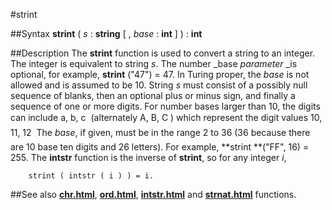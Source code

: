 
#strint

##Syntax
**strint** ( _s_ : **string** [ , _base_ : **int** ] ) : **int**



##Description
The **strint** function is used to convert a string to an integer. The integer is equivalent to string _s_. The number _base _parameter_ _is optional, for example, **strint** ("47") = 47. In Turing proper, the _base_ is not allowed and is assumed to be 10.
String _s_ must consist of a possibly null sequence of blanks, then an optional plus or minus sign, and finally a sequence of one or more digits. For number bases larger than 10, the digits can include a, b, c &#133; (alternately A, B, C &#133;) which represent the digit values 10, 11, 12 &#133; The _base_, if given, must be in the range 2 to 36 (36 because there are 10 base ten digits and 26 letters). For example, **strint **("FF", 16) = 255.
The **intstr** function is the inverse of **strint**, so for any integer _i_, 


        strint ( intstr ( i ) ) = i.
##See also
**[chr.html](chr)**, **[ord.html](ord)**, **[intstr.html](intstr)** and **[strnat.html](strnat)** functions.


